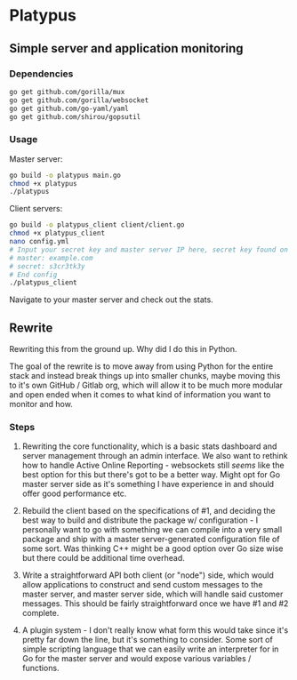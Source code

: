 # Platypus
## Simple server and application monitoring

### Dependencies

```bash
go get github.com/gorilla/mux
go get github.com/gorilla/websocket
go get github.com/go-yaml/yaml
go get github.com/shirou/gopsutil
```

### Usage

Master server:
```bash
go build -o platypus main.go
chmod +x platypus
./platypus
```

Client servers:
```bash
go build -o platypus_client client/client.go
chmod +x platypus_client
nano config.yml
# Input your secret key and master server IP here, secret key found on master server in .secret
# master: example.com
# secret: s3cr3tk3y
# End config
./platypus_client
```

Navigate to your master server and check out the stats.

## Rewrite 

Rewriting this from the ground up. Why did I do this in Python.

The goal of the rewrite is to move away from using Python for the entire stack 
and instead break things up into smaller chunks, maybe moving this to it's own
GitHub / Gitlab org, which will allow it to be much more modular and open ended
when it comes to what kind of information you want to monitor and how.

### Steps

1. Rewriting the core functionality, which is a basic stats dashboard
and server management through an admin interface. We also want to rethink how to
handle Active Online Reporting - websockets still _seems_ like the best option
for this but there's got to be a better way. Might opt for Go master server
side as it's something I have experience in and should offer good performance etc.

2. Rebuild the client based on the specifications of #1, and deciding the best
way to build and distribute the package w/ configuration - I personally want to
go with something we can compile into a very small package and ship with a
master server-generated configuration file of some sort. Was thinking C++ might
be a good option over Go size wise but there could be additional time overhead.

3. Write a straightforward API both client (or "node") side, which would allow
applications to construct and send custom messages to the master server, and
master server side, which will handle said customer messages. This should be fairly
straightforward once we have #1 and #2 complete.

4. A plugin system - I don't really know what form this would take since it's pretty
far down the line, but it's something to consider. Some sort of simple scripting
language that we can easily write an interpreter for in Go for the master server and
would expose various variables / functions.